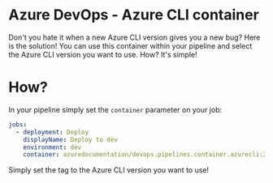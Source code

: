 # Azure DevOps - Azure CLI container
Don't you hate it when a new Azure CLI version gives you a new bug? Here is the solution! You can use this container within your pipeline and select the Azure CLI version you want to use. How? It's simple!

# How?
In your pipeline simply set the `container` parameter on your job:
```yaml
jobs:
  - deployment: Deploy
    displayName: Deploy to dev
    environment: dev
    container: azuredocumentation/devops.pipelines.container.azurecli:2.25.0
```
Simply set the tag to the Azure CLI version you want to use!
